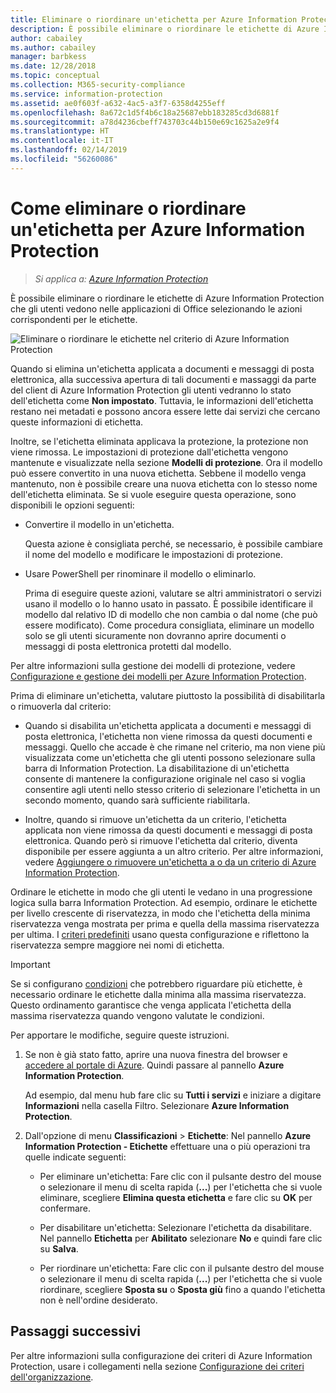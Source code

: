 ```yaml
---
title: Eliminare o riordinare un'etichetta per Azure Information Protection - AIP
description: È possibile eliminare o riordinare le etichette di Azure Information Protection visualizzate dagli utenti.
author: cabailey
ms.author: cabailey
manager: barbkess
ms.date: 12/28/2018
ms.topic: conceptual
ms.collection: M365-security-compliance
ms.service: information-protection
ms.assetid: ae0f603f-a632-4ac5-a3f7-6358d4255eff
ms.openlocfilehash: 8a672c1d5f4b6c18a25687ebb183285cd3d6881f
ms.sourcegitcommit: a78d4236cbeff743703c44b150e69c1625a2e9f4
ms.translationtype: HT
ms.contentlocale: it-IT
ms.lasthandoff: 02/14/2019
ms.locfileid: "56260086"
---
```

# <a name="how-to-delete-or-reorder-a-label-for-azure-information-protection"></a>Come eliminare o riordinare un'etichetta per Azure Information Protection

>*Si applica a: [Azure Information Protection](https://azure.microsoft.com/pricing/details/information-protection)*

È possibile eliminare o riordinare le etichette di Azure Information Protection che gli utenti vedono nelle applicazioni di Office selezionando le azioni corrispondenti per le etichette.

![Eliminare o riordinare le etichette nel criterio di Azure Information Protection](./media/info-protect-contextmenu.png)

Quando si elimina un'etichetta applicata a documenti e messaggi di posta elettronica, alla successiva apertura di tali documenti e massaggi da parte del client di Azure Information Protection gli utenti vedranno lo stato dell'etichetta come **Non impostato**. Tuttavia, le informazioni dell'etichetta restano nei metadati e possono ancora essere lette dai servizi che cercano queste informazioni di etichetta.

Inoltre, se l'etichetta eliminata applicava la protezione, la protezione non viene rimossa. Le impostazioni di protezione dall'etichetta vengono mantenute e visualizzate nella sezione **Modelli di protezione**. Ora il modello può essere convertito in una nuova etichetta. Sebbene il modello venga mantenuto, non è possibile creare una nuova etichetta con lo stesso nome dell'etichetta eliminata. Se si vuole eseguire questa operazione, sono disponibili le opzioni seguenti:

- Convertire il modello in un'etichetta. 
    
    Questa azione è consigliata perché, se necessario, è possibile cambiare il nome del modello e modificare le impostazioni di protezione.

- Usare PowerShell per rinominare il modello o eliminarlo.
    
    Prima di eseguire queste azioni, valutare se altri amministratori o servizi usano il modello o lo hanno usato in passato. È possibile identificare il modello dal relativo ID di modello che non cambia o dal nome (che può essere modificato). Come procedura consigliata, eliminare un modello solo se gli utenti sicuramente non dovranno aprire documenti o messaggi di posta elettronica protetti dal modello.

Per altre informazioni sulla gestione dei modelli di protezione, vedere [Configurazione e gestione dei modelli per Azure Information Protection](configure-policy-templates.md).

Prima di eliminare un'etichetta, valutare piuttosto la possibilità di disabilitarla o rimuoverla dal criterio:
    
- Quando si disabilita un'etichetta applicata a documenti e messaggi di posta elettronica, l'etichetta non viene rimossa da questi documenti e messaggi. Quello che accade è che rimane nel criterio, ma non viene più visualizzata come un'etichetta che gli utenti possono selezionare sulla barra di Information Protection. La disabilitazione di un'etichetta consente di mantenere la configurazione originale nel caso si voglia consentire agli utenti nello stesso criterio di selezionare l'etichetta in un secondo momento, quando sarà sufficiente riabilitarla.

- Inoltre, quando si rimuove un'etichetta da un criterio, l'etichetta applicata non viene rimossa da questi documenti e messaggi di posta elettronica. Quando però si rimuove l'etichetta dal criterio, diventa disponibile per essere aggiunta a un altro criterio. Per altre informazioni, vedere [Aggiungere o rimuovere un'etichetta a o da un criterio di Azure Information Protection](configure-policy-add-remove-label.md).

Ordinare le etichette in modo che gli utenti le vedano in una progressione logica sulla barra Information Protection. Ad esempio, ordinare le etichette per livello crescente di riservatezza, in modo che l'etichetta della minima riservatezza venga mostrata per prima e quella della massima riservatezza per ultima. I [criteri predefiniti](configure-policy-default.md) usano questa configurazione e riflettono la riservatezza sempre maggiore nei nomi di etichetta.

> [!IMPORTANT]
>Se si configurano [condizioni](configure-policy-classification.md) che potrebbero riguardare più etichette, è necessario ordinare le etichette dalla minima alla massima riservatezza. Questo ordinamento garantisce che venga applicata l'etichetta della massima riservatezza quando vengono valutate le condizioni.


Per apportare le modifiche, seguire queste istruzioni.

1. Se non è già stato fatto, aprire una nuova finestra del browser e [accedere al portale di Azure](configure-policy.md#signing-in-to-the-azure-portal). Quindi passare al pannello **Azure Information Protection**. 
    
    Ad esempio, dal menu hub fare clic su **Tutti i servizi** e iniziare a digitare **Informazioni** nella casella Filtro. Selezionare **Azure Information Protection**.

2. Dall'opzione di menu **Classificazioni** > **Etichette**: Nel pannello **Azure Information Protection - Etichette** effettuare una o più operazioni tra quelle indicate seguenti: 

    - Per eliminare un'etichetta: Fare clic con il pulsante destro del mouse o selezionare il menu di scelta rapida (**...**) per l'etichetta che si vuole eliminare, scegliere **Elimina questa etichetta** e fare clic su **OK** per confermare. 

    - Per disabilitare un'etichetta: Selezionare l'etichetta da disabilitare. Nel pannello **Etichetta** per **Abilitato** selezionare **No** e quindi fare clic su **Salva**.

    - Per riordinare un'etichetta: Fare clic con il pulsante destro del mouse o selezionare il menu di scelta rapida (**...**) per l'etichetta che si vuole riordinare, scegliere **Sposta su** o **Sposta giù** fino a quando l'etichetta non è nell'ordine desiderato.  

## <a name="next-steps"></a>Passaggi successivi

Per altre informazioni sulla configurazione dei criteri di Azure Information Protection, usare i collegamenti nella sezione [Configurazione dei criteri dell'organizzazione](configure-policy.md#configuring-your-organizations-policy).  


